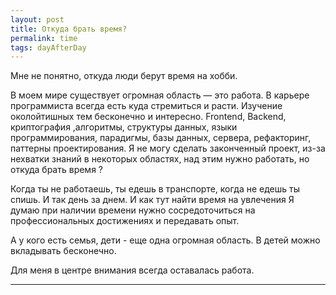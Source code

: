 ```yaml
--- 
layout: post 
title: Откуда брать время?
permalink: time
tags: dayAfterDay
--- 
```


Мне не понятно, откуда люди берут время на хобби.

В моем мире существует огромная область — это работа.
В карьере программиста всегда есть куда стремиться и расти. Изучение околойтишных тем бесконечно и интересно. 
Frontend, Backend, криптография ,алгоритмы, структуры данных, языки программирования, парадигмы, базы данных, сервера, рефакторинг, паттерны проектирования. 
Я не могу сделать законченный проект, из-за нехватки знаний в некоторых областях, над этим нужно работать, но откуда брать время ?

Когда ты не работаешь, ты едешь в транспорте, когда не едешь ты спишь. И так день за днем. И как тут найти время на увлечения
Я думаю при наличии времени нужно сосредоточиться на профессиональных достижениях и передавать опыт.

А у кого есть семья, дети - еще одна огромная область. В детей можно вкладывать бесконечно.

Для меня в центре внимания всегда оставалась работа.

----

